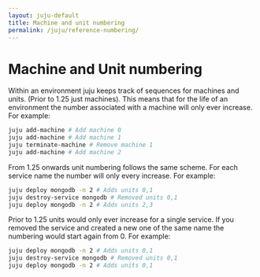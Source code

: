 ```yaml
---
layout: juju-default
title: Machine and unit numbering  
permalink: /juju/reference-numbering/
---
```


# Machine and Unit numbering

Within an environment juju keeps track of sequences for machines and units.
(Prior to 1.25 just machines). This means that for the life of an environment the number
associated with a machine will only ever increase. For example:

```bash
juju add-machine # Add machine 0
juju add-machine # Add machine 1
juju terminate-machine # Remove machine 1
juju add-machine # Add machine 2
```

From 1.25 onwards unit numbering follows the same scheme. For each service name the number
will only every increase. For example:
```bash
juju deploy mongodb -n 2 # Adds units 0,1
juju destroy-service mongodb # Removed units 0,1
juju deploy mongodb -n 2 # Adds units 2,3
```

Prior to 1.25 units would only ever increase for a single service. If you removed
the service and created a new one of the same name the numbering would start again from 0.
For example:

```bash
juju deploy mongodb -n 2 # Adds units 0,1
juju destroy-service mongodb # Removed units 0,1
juju deploy mongodb -n 2 # Adds units 0,1
```